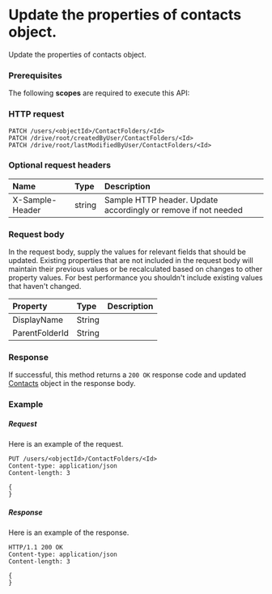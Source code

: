 # Update the properties of contacts object.

Update the properties of contacts object.
### Prerequisites
The following **scopes** are required to execute this API: 
### HTTP request
<!-- { "blockType": "ignored" } -->
```http
PATCH /users/<objectId>/ContactFolders/<Id>
PATCH /drive/root/createdByUser/ContactFolders/<Id>
PATCH /drive/root/lastModifiedByUser/ContactFolders/<Id>
```
### Optional request headers
| Name       | Type | Description|
|:-----------|:------|:----------|
| X-Sample-Header  | string  | Sample HTTP header. Update accordingly or remove if not needed|

### Request body
In the request body, supply the values for relevant fields that should be updated. Existing properties that are not included in the request body will maintain their previous values or be recalculated based on changes to other property values. For best performance you shouldn't include existing values that haven't changed.

| Property	   | Type	|Description|
|:---------------|:--------|:----------|
|DisplayName|String||
|ParentFolderId|String||

### Response
If successful, this method returns a `200 OK` response code and updated [Contacts](../resources/contacts.md) object in the response body.
### Example
##### Request
Here is an example of the request.
<!-- {
  "blockType": "request",
  "name": "update_contacts"
}-->
```http
PUT /users/<objectId>/ContactFolders/<Id>
Content-type: application/json
Content-length: 3

{
}
```
##### Response
Here is an example of the response.
<!-- {
  "blockType": "response",
  "truncated": false,
  "@odata.type": "microsoft.graph.contacts"
} -->
```http
HTTP/1.1 200 OK
Content-type: application/json
Content-length: 3

{
}
```

<!-- uuid: 93713206-fa02-48df-97bb-72304b6d766e
2015-10-25 12:56:09 UTC -->
<!-- {
  "type": "#page.annotation",
  "description": "Update the properties of contacts object.",
  "keywords": "",
  "section": "documentation",
  "tocPath": ""
}-->